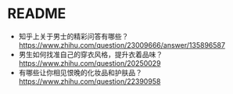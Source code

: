 # README

- 知乎上关于男士的精彩问答有哪些？https://www.zhihu.com/question/23009666/answer/135896587
- 男生如何找准自己的穿衣风格，提升衣着品味？ https://www.zhihu.com/question/20250029
- 有哪些让你相见恨晚的化妆品和护肤品？ https://www.zhihu.com/question/22390958